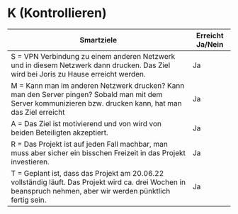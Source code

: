 # K (Kontrollieren)
|  Smartziele | Erreicht Ja/Nein  |
|---|---|
|S =  VPN Verbindung zu einem anderen Netzwerk und in diesem Netzwerk dann drucken. Das Ziel wird bei Joris zu Hause erreicht werden.  | Ja  |
|M =  Kann man im anderen Netzwerk drucken? Kann man den Server pingen? Sobald man mit dem Server kommunizieren bzw. drucken kann, hat man das Ziel erreicht  | Ja  |
|A =   Das Ziel ist motivierend und von wird von beiden Beteiligten akzeptiert. | Ja  |
|R =  Das Projekt ist auf jeden Fall machbar, man muss aber sicher ein bisschen Freizeit in das Projekt investieren.  | Ja  |
|T = Geplant ist, dass das Projekt am 20.06.22 vollständig läuft. Das Projekt wird ca. drei Wochen in beanspruch nehmen, aber wir werden pünktlich fertig sein. | Ja |

